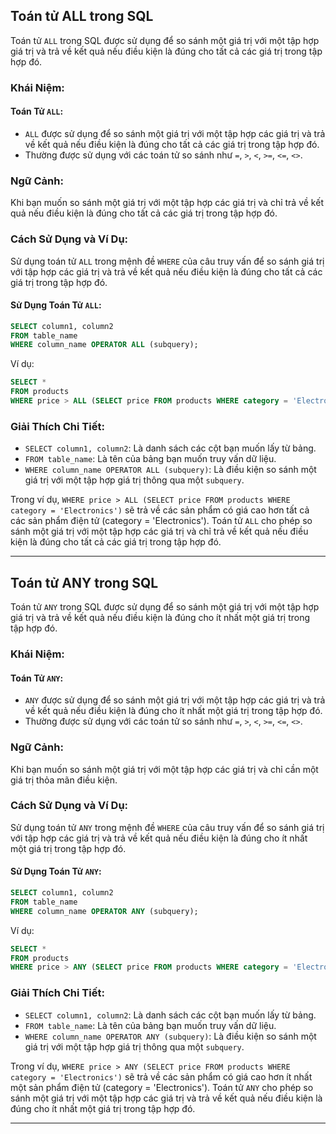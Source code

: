 ## Toán tử ALL trong SQL

Toán tử `ALL` trong SQL được sử dụng để so sánh một giá trị với một tập hợp giá trị và trả về kết quả nếu điều kiện là đúng cho tất cả các giá trị trong tập hợp đó.

### Khái Niệm:

#### Toán Tử `ALL`:

- `ALL` được sử dụng để so sánh một giá trị với một tập hợp các giá trị và trả về kết quả nếu điều kiện là đúng cho tất cả các giá trị trong tập hợp đó.
- Thường được sử dụng với các toán tử so sánh như `=`, `>`, `<`, `>=`, `<=`, `<>`.

### Ngữ Cảnh:

Khi bạn muốn so sánh một giá trị với một tập hợp các giá trị và chỉ trả về kết quả nếu điều kiện là đúng cho tất cả các giá trị trong tập hợp đó.

### Cách Sử Dụng và Ví Dụ:

Sử dụng toán tử `ALL` trong mệnh đề `WHERE` của câu truy vấn để so sánh giá trị với tập hợp các giá trị và trả về kết quả nếu điều kiện là đúng cho tất cả các giá trị trong tập hợp đó.

#### Sử Dụng Toán Tử `ALL`:

```sql
SELECT column1, column2
FROM table_name
WHERE column_name OPERATOR ALL (subquery);
```

Ví dụ:

```sql
SELECT *
FROM products
WHERE price > ALL (SELECT price FROM products WHERE category = 'Electronics');
```

### Giải Thích Chi Tiết:

- `SELECT column1, column2`: Là danh sách các cột bạn muốn lấy từ bảng.
- `FROM table_name`: Là tên của bảng bạn muốn truy vấn dữ liệu.
- `WHERE column_name OPERATOR ALL (subquery)`: Là điều kiện so sánh một giá trị với một tập hợp giá trị thông qua một `subquery`.

Trong ví dụ, `WHERE price > ALL (SELECT price FROM products WHERE category = 'Electronics')` sẽ trả về các sản phẩm có giá cao hơn tất cả các sản phẩm điện tử (category = 'Electronics'). Toán tử `ALL` cho phép so sánh một giá trị với một tập hợp các giá trị và chỉ trả về kết quả nếu điều kiện là đúng cho tất cả các giá trị trong tập hợp đó.

---

## Toán tử ANY trong SQL

Toán tử `ANY` trong SQL được sử dụng để so sánh một giá trị với một tập hợp giá trị và trả về kết quả nếu điều kiện là đúng cho ít nhất một giá trị trong tập hợp đó.

### Khái Niệm:

#### Toán Tử `ANY`:

- `ANY` được sử dụng để so sánh một giá trị với một tập hợp các giá trị và trả về kết quả nếu điều kiện là đúng cho ít nhất một giá trị trong tập hợp đó.
- Thường được sử dụng với các toán tử so sánh như `=`, `>`, `<`, `>=`, `<=`, `<>`.

### Ngữ Cảnh:

Khi bạn muốn so sánh một giá trị với một tập hợp các giá trị và chỉ cần một giá trị thỏa mãn điều kiện.

### Cách Sử Dụng và Ví Dụ:

Sử dụng toán tử `ANY` trong mệnh đề `WHERE` của câu truy vấn để so sánh giá trị với tập hợp các giá trị và trả về kết quả nếu điều kiện là đúng cho ít nhất một giá trị trong tập hợp đó.

#### Sử Dụng Toán Tử `ANY`:

```sql
SELECT column1, column2
FROM table_name
WHERE column_name OPERATOR ANY (subquery);
```

Ví dụ:

```sql
SELECT *
FROM products
WHERE price > ANY (SELECT price FROM products WHERE category = 'Electronics');
```

### Giải Thích Chi Tiết:

- `SELECT column1, column2`: Là danh sách các cột bạn muốn lấy từ bảng.
- `FROM table_name`: Là tên của bảng bạn muốn truy vấn dữ liệu.
- `WHERE column_name OPERATOR ANY (subquery)`: Là điều kiện so sánh một giá trị với một tập hợp giá trị thông qua một `subquery`.

Trong ví dụ, `WHERE price > ANY (SELECT price FROM products WHERE category = 'Electronics')` sẽ trả về các sản phẩm có giá cao hơn ít nhất một sản phẩm điện tử (category = 'Electronics'). Toán tử `ANY` cho phép so sánh một giá trị với một tập hợp các giá trị và trả về kết quả nếu điều kiện là đúng cho ít nhất một giá trị trong tập hợp đó.

---
